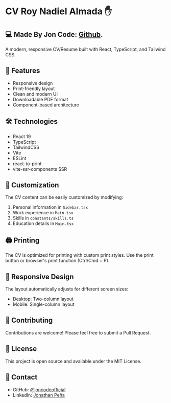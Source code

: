 # CV Roy Nadiel Almada ✋
## 💻 Made By Jon Code: [Github](https://github.com/joncodeofficial).

A modern, responsive CV/Resume built with React, TypeScript, and Tailwind CSS.

## 🚀 Features

- Responsive design
- Print-friendly layout
- Clean and modern UI
- Downloadable PDF format
- Component-based architecture

## 🛠️ Technologies

- React 19
- TypeScript
- TailwindCSS
- Vite
- ESLint
- react-to-print
- vite-ssr-components SSR

## 🎨 Customization

The CV content can be easily customized by modifying:

1. Personal information in `Sidebar.tsx`
2. Work experience in `Main.tsx`
3. Skills in `constants/skills.ts`
4. Education details in `Main.tsx`

## 🖨️ Printing

The CV is optimized for printing with custom print styles. Use the print button or browser's print function (Ctrl/Cmd + P).

## 📱 Responsive Design

The layout automatically adjusts for different screen sizes:

- Desktop: Two-column layout
- Mobile: Single-column layout

## 🤝 Contributing

Contributions are welcome! Please feel free to submit a Pull Request.

## 📝 License

This project is open source and available under the MIT License.

## 👤 Contact

- GitHub: [@joncodeofficial](https://github.com/joncodeofficial)
- LinkedIn: [Jonathan Peña](https://www.linkedin.com/in/joncode)
